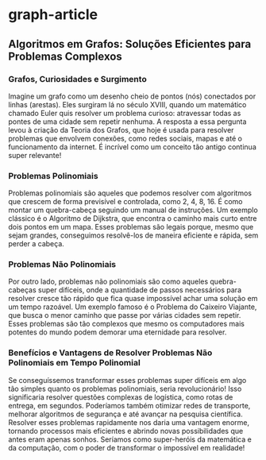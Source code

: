 # graph-article
## Algoritmos em Grafos: Soluções Eficientes para Problemas Complexos

### Grafos, Curiosidades e Surgimento
Imagine um grafo como um desenho cheio de pontos (nós) conectados por linhas (arestas). Eles surgiram lá no século XVIII, quando um matemático chamado Euler quis resolver um problema curioso: atravessar todas as pontes de uma cidade sem repetir nenhuma. A resposta a essa pergunta levou à criação da Teoria dos Grafos, que hoje é usada para resolver problemas que envolvem conexões, como redes sociais, mapas e até o funcionamento da internet. É incrível como um conceito tão antigo continua super relevante!

### Problemas Polinomiais
Problemas polinomiais são aqueles que podemos resolver com algoritmos que crescem de forma previsível e controlada, como 2, 4, 8, 16. É como montar um quebra-cabeça seguindo um manual de instruções. Um exemplo clássico é o Algoritmo de Dijkstra, que encontra o caminho mais curto entre dois pontos em um mapa. Esses problemas são legais porque, mesmo que sejam grandes, conseguimos resolvê-los de maneira eficiente e rápida, sem perder a cabeça.

### Problemas Não Polinomiais
Por outro lado, problemas não polinomiais são como aqueles quebra-cabeças super difíceis, onde a quantidade de passos necessários para resolver cresce tão rápido que fica quase impossível achar uma solução em um tempo razoável. Um exemplo famoso é o Problema do Caixeiro Viajante, que busca o menor caminho que passe por várias cidades sem repetir. Esses problemas são tão complexos que mesmo os computadores mais potentes do mundo podem demorar uma eternidade para resolver.

### Benefícios e Vantagens de Resolver Problemas Não Polinomiais em Tempo Polinomial
Se conseguíssemos transformar esses problemas super difíceis em algo tão simples quanto os problemas polinomiais, seria revolucionário! Isso significaria resolver questões complexas de logística, como rotas de entrega, em segundos. Poderíamos também otimizar redes de transporte, melhorar algoritmos de segurança e até avançar na pesquisa científica. Resolver esses problemas rapidamente nos daria uma vantagem enorme, tornando processos mais eficientes e abrindo novas possibilidades que antes eram apenas sonhos. Seríamos como super-heróis da matemática e da computação, com o poder de transformar o impossível em realidade!
